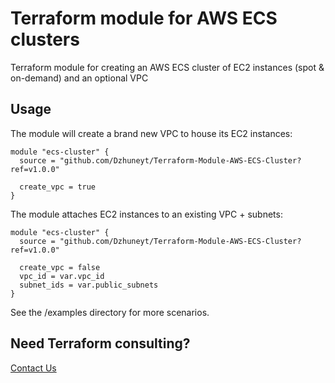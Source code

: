 # Terraform module for AWS ECS clusters
 Terraform module for creating an AWS ECS cluster of EC2 instances (spot & on-demand) and an optional VPC
 
 
## Usage

The module will create a brand new VPC to house its EC2 instances:
```hcl-terraform
module "ecs-cluster" {
  source = "github.com/Dzhuneyt/Terraform-Module-AWS-ECS-Cluster?ref=v1.0.0"

  create_vpc = true
}
```

The module attaches EC2 instances to an existing VPC + subnets:
```hcl-terraform
module "ecs-cluster" {
  source = "github.com/Dzhuneyt/Terraform-Module-AWS-ECS-Cluster?ref=v1.0.0"

  create_vpc = false
  vpc_id = var.vpc_id
  subnet_ids = var.public_subnets
}
```

See the /examples directory for more scenarios.

## Need Terraform consulting?
[Contact Us](https://www.scavasoft.com/contact/)
